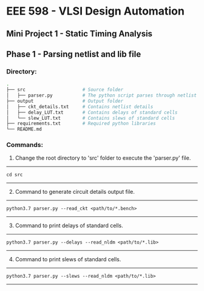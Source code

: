 # EEE 598 - VLSI Design Automation

## Mini Project 1 - Static Timing Analysis
## Phase 1 - Parsing netlist and lib file

### Directory:
```bash
.
├── src                     # Source folder
│   ├── parser.py           # The python script parses through netlist and lib files. 
├── output                  # Output folder
│   ├── ckt_details.txt     # Contains netlist details
│   ├── delay_LUT.txt       # Contains delays of standard cells
│   └── slew_LUT.txt        # Contains slews of standard cells
├── requirements.txt        # Required python libraries
└── README.md
```
### Commands:

1. Change the root directory to 'src' folder to execute the 'parser.py' file.
------------------------------------------------------------
    cd src
------------------------------------------------------------

2. Command to generate circuit details output file.
------------------------------------------------------------
    python3.7 parser.py --read_ckt <path/to/*.bench>
------------------------------------------------------------

3. Command to print delays of standard cells.
------------------------------------------------------------
    python3.7 parser.py --delays --read_nldm <path/to/*.lib>
------------------------------------------------------------

4. Command to print slews of standard cells.
------------------------------------------------------------
    python3.7 parser.py --slews --read_nldm <path/to/*.lib>
------------------------------------------------------------

